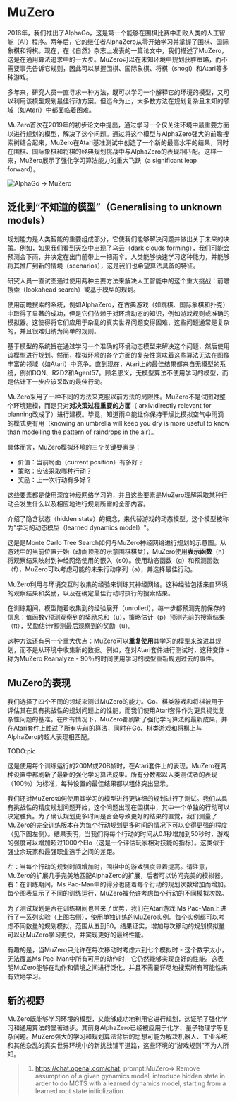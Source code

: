

<!--
 * @version:
 * @Author:  StevenJokess（蔡舒起） https://github.com/StevenJokess
 * @Date: 2023-03-29 23:30:00
 * @LastEditors:  StevenJokess（蔡舒起） https://github.com/StevenJokess
 * @LastEditTime: 2023-03-30 01:25:46
 * @Description:
 * @Help me: 如有帮助，请赞助，失业3年了。![支付宝收款码](https://github.com/StevenJokess/d2rl/blob/master/img/%E6%94%B6.jpg)
 * @TODO::
 * @Reference:
-->
# MuZero

2016年，我们推出了AlphaGo，这是第一个能够在围棋比赛中击败人类的人工智能（AI）程序。两年后，它的继任者AlphaZero从零开始学习并掌握了围棋、国际象棋和将棋。现在，在《自然》杂志上发表的一篇论文中，我们描述了MuZero，这是在通用算法追求中的一大步。MuZero可以在未知环境中规划获胜策略，而不需要事先告诉它规则，因此可以掌握围棋、国际象棋、将棋（shogi）和Atari等多种游戏。

多年来，研究人员一直寻求一种方法，既可以学习一个解释它的环境的模型，又可以利用该模型规划最佳行动方案。但迄今为止，大多数方法在规划复杂且未知的领域（如Atari）中都面临着困难。

MuZero首次在2019年的初步论文中提出，通过学习一个仅关注环境中最重要方面以进行规划的模型，解决了这个问题。通过将这个模型与AlphaZero强大的前瞻搜索树结合起来，MuZero在Atari基准测试中创造了一个新的最高水平的结果，同时在围棋、国际象棋和将棋的经典规划挑战中与AlphaZero的表现相匹配。这样一来，MuZero展示了强化学习算法能力的重大飞跃（a significant leap forward）。

![AlphaGo -> MuZero](../../img/MuZero_domain_knowledge.png)

## 泛化到“不知道的模型”（Generalising to unknown models）

规划能力是人类智能的重要组成部分，它使我们能够解决问题并做出关于未来的决策。例如，如果我们看到天空中出现了乌云（dark clouds forming），我们可能会预测会下雨，并决定在出门前带上一把雨伞。人类能够快速学习这种能力，并能够将其推广到新的情境（scenarios），这是我们也希望算法具备的特征。

研究人员一直试图通过使用两种主要方法来解决人工智能中的这个重大挑战：前瞻搜索（lookahead search）或基于模型的规划。

使用前瞻搜索的系统，例如AlphaZero，在古典游戏（如跳棋、国际象棋和扑克）中取得了显著的成功，但是它们依赖于对环境动态的知识，例如游戏规则或准确的模拟器。这使得将它们应用于杂乱的真实世界问题变得困难，这些问题通常是复杂的，并且很难归纳为简单的规则。

基于模型的系统旨在通过学习一个准确的环境动态模型来解决这个问题，然后使用该模型进行规划。然而，模拟环境的各个方面的复杂性意味着这些算法无法在图像丰富的领域（如Atari）中竞争。直到现在，Atari上的最佳结果都来自无模型的系统，例如DQN、R2D2和Agent57。顾名思义，无模型算法不使用学习的模型，而是估计下一步应该采取的最佳行动。

MuZero采用了一种不同的方法来克服以前方法的局限性。MuZero不是试图对整个环境建模，而是只对**对决策过程重要的方面**（ arxiv:directly relevant for planning改成了）进行建模。毕竟，知道雨伞能让你保持干燥比模拟空气中雨滴的模式更有用（knowing an umbrella will keep you dry is more useful to know than modelling the pattern of raindrops in the air）。

具体而言，MuZero模拟环境的三个关键要素是：

- 价值：当前局面（current position）有多好？
- 策略：应该采取哪种行动？
- 奖励：上一次行动有多好？

这些要素都是使用深度神经网络学习的，并且这些要素是MuZero理解采取某种行动会发生什么以及相应地进行规划所需的全部内容。

介绍了隐含状态（hidden state）的概念，来代替游戏的动态模型。这个模型被称为"学习的动态模型（learned dynamics model）"。

这是是Monte Carlo Tree Search如何与MuZero神经网络进行规划的示意图。从游戏中的当前位置开始（动画顶部的示意围棋棋盘），MuZero使用**表示函数**（h）将观察结果映射到神经网络使用的嵌入（s0）。使用动态函数（g）和预测函数（f），MuZero可以考虑可能的未来行动序列（a），并选择最佳行动。



MuZero利用与环境交互时收集的经验来训练其神经网络。这种经验包括来自环境的观察结果和奖励，以及在确定最佳行动时执行的搜索结果。



在训练期间，模型随着收集到的经验展开（unrolled），每一步都预测先前保存的信息：值函数v预测观察到的奖励总和（u），策略估计（p）预测先前的搜索结果（π），奖励估计r预测最后观察到的奖励（u）。


这种方法还有另一个重大优点：MuZero可以**重复使用**其学习的模型来改进其规划，而不是从环境中收集新的数据。例如，在对Atari套件进行测试时，这种变体 - 称为MuZero Reanalyze - 90％的时间使用学习的模型重新规划过去的事件。



## MuZero的表现

我们选择了四个不同的领域来测试MuZero的能力。Go、棋类游戏和将棋被用于评估其在具有挑战性的规划问题上的性能，而我们使用Atari套件作为更具视觉复杂性问题的基准。在所有情况下，MuZero都刷新了强化学习算法的最新成果，并在Atari套件上胜过了所有先前的算法，同时在Go、棋类游戏和将棋上与AlphaZero的超人表现相匹配。

TODO:pic

这是使用每个训练运行的200M或20B帧时，在Atari套件上的表现。MuZero在两种设置中都刷新了最新的强化学习算法成果。所有分数都以人类测试者的表现（100％）为标准，每种设置的最佳结果都以粗体突出显示。

我们还对MuZero如何使用其学习的模型进行更详细的规划进行了测试。我们从具有挑战性的精度规划问题开始，这个问题出现在围棋中，其中一个单独的行动可以决定胜负。为了确认规划更多时间是否会导致更好的结果的直觉，我们测量了MuZero的完全训练版本在为每个行动规划更多时间的情况下可以变得更强的程度（见下图左侧）。结果表明，当我们将每个行动的时间从0.1秒增加到50秒时，游戏的强度可以增加超过1000个Elo（这是一个评估玩家相对技能的指标）。这类似于强业余玩家和最强职业选手之间的差距。

左：当每个行动的规划时间增加时，围棋中的游戏强度显着提高。请注意，MuZero的扩展几乎完美地匹配AlphaZero的扩展，后者可以访问完美的模拟器。右：在训练期间，Ms Pac-Man中的得分也随着每个行动的规划次数增加而增加。每个图表显示了不同的训练运行，MuZero被允许考虑每个行动的不同模拟次数。

为了测试规划是否在训练期间也带来了优势，我们在Atari游戏 Ms Pac-Man上进行了一系列实验（上图右侧），使用单独训练的MuZero实例。每个实例都可以考虑不同数量的规划模拟，范围从五到50。结果证实，增加每次移动的规划模拟量可以让MuZero学习更快，并实现更好的最终性能。

有趣的是，当MuZero只允许在每次移动时考虑六到七个模拟时 - 这个数字太小，无法覆盖Ms Pac-Man中所有可用的动作时 - 它仍然能够实现良好的性能。这表明MuZero能够在动作和情境之间进行泛化，并且不需要详尽地搜索所有可能性来有效地学习。

## 新的视野

MuZero既能够学习环境的模型，又能够成功地利用它进行规划，这证明了强化学习和通用算法的显著进步。其前身AlphaZero已经被应用于化学、量子物理学等复杂问题。MuZero强大的学习和规划算法背后的思想可能为解决机器人、工业系统和其他杂乱的真实世界环境中的新挑战铺平道路，这些环境的“游戏规则”不为人所知。

[1]: https://www.deepmind.com/blog/muzero-mastering-go-chess-shogi-and-atari-without-rules
[2]: https://www.nature.com/articles/s41586-020-03051-4.epdf?sharing_token=kTk-xTZpQOF8Ym8nTQK6EdRgN0jAjWel9jnR3ZoTv0PMSWGj38iNIyNOw_ooNp2BvzZ4nIcedo7GEXD7UmLqb0M_V_fop31mMY9VBBLNmGbm0K9jETKkZnJ9SgJ8Rwhp3ySvLuTcUr888puIYbngQ0fiMf45ZGDAQ7fUI66-u7Y%3D
[3]: https://www.bilibili.com/video/BV147411i7tM/?spm_id_from=333.337.search-card.all.click
[4]: https://en.wikipedia.org/wiki/MuZero
[5]: https://arxiv.org/pdf/1911.08265.pdf

> 1. https://chat.openai.com/chat; prompt:MuZero⇒ Remove assumption of a given gynamics model, introduce hidden state in arder to do MCTS with a learned dynamics model, starting from a learned root state initiolization
